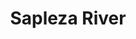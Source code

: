 ---
title: "Sapleza River"
title_bn: "সাপলেজা নদী"
description: "It flows through Mothbaria Upazilla of Pirojpur."
---